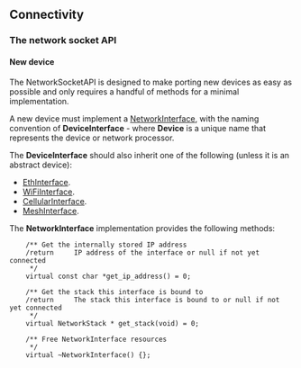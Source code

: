 <h2 id="contributing-connectivity">Connectivity</h2>

### The network socket API

#### New device

The NetworkSocketAPI is designed to make porting new devices as easy as possible and only requires a handful of methods for a minimal implementation.

A new device must implement a [NetworkInterface](https://os-doc-builder.test.mbed.com/docs/v5.8/mbed-os-api-doxy/class_network_interface.html), with the naming convention of **DeviceInterface** - where **Device** is a unique name that represents the device or network processor.

The **DeviceInterface** should also inherit one of the following (unless it is an abstract device):

- [EthInterface](https://os-doc-builder.test.mbed.com/docs/v5.8/mbed-os-api-doxy/class_eth_interface.html).
- [WiFiInterface](https://os-doc-builder.test.mbed.com/docs/v5.8/mbed-os-api-doxy/class_wi_fi_interface.html).
- [CellularInterface](https://os-doc-builder.test.mbed.com/docs/v5.8/mbed-os-api-doxy/class_cellular_interface.html).
- [MeshInterface](https://os-doc-builder.test.mbed.com/docs/v5.8/mbed-os-api-doxy/class_mesh_interface.html).

The **NetworkInterface** implementation provides the following methods:

```
    /** Get the internally stored IP address
    /return     IP address of the interface or null if not yet connected
     */
    virtual const char *get_ip_address() = 0;

    /** Get the stack this interface is bound to
    /return     The stack this interface is bound to or null if not yet connected
     */
    virtual NetworkStack * get_stack(void) = 0;

    /** Free NetworkInterface resources
     */
    virtual ~NetworkInterface() {};
```
